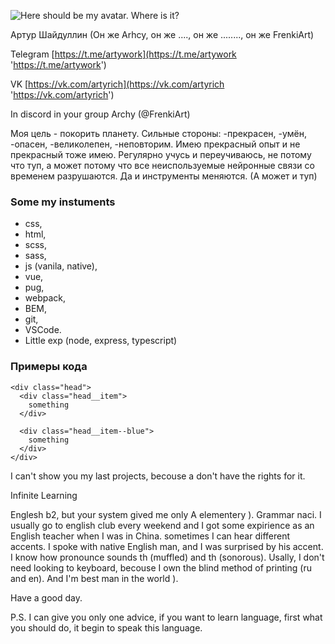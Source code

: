 ![Here should be my avatar. Where is it?](https://avatars.githubusercontent.com/u/31354771?s=40&v=4 'I')

Артур Шайдуллин (Он же Arhcy, он же ...., он же ........, он же FrenkiArt)

Telegram [https://t.me/artywork](https://t.me/artywork 'https://t.me/artywork')

VK [https://vk.com/artyrich](https://vk.com/artyrich 'https://vk.com/artyrich')

In discord in your group Archy (@FrenkiArt)

Моя цель - покорить планету. Сильные стороны: -прекрасен, -умён, -опасен, -великолепен, -неповторим. Имею прекрасный опыт и не прекрасный тоже имею. Регулярно учусь и переучиваюсь, не потому что туп, а может потому что все неиcпользуемые нейронные связи со временем разрушаются. Да и инструменты меняются. (А может и туп)

### Some my instuments

- css,
- html,
- scss,
- sass,
- js (vanila, native),
- vue,
- pug,
- webpack,
- BEM,
- git,
- VSCode.
- Little exp (node, express, typescript)

### Примеры кода

```
<div class="head">
  <div class="head__item">
    something
  </div>

  <div class="head__item--blue">
    something
  </div>
</div>
```

I can't show you my last projects, becouse a don't have the rights for it.

Infinite Learning

Englesh b2, but your system gived me only A elementery ). Grammar naci.
I usually go to english club every weekend and I got some expirience as an English teacher when I was in China.
sometimes I can hear different accents.
I spoke with native English man, and I was surprised by his accent.
I know how pronounce sounds th (muffled) and th (sonorous).
Usally, I don't need looking to keyboard, becouse I own the blind method of printing (ru and en).
And I'm best man in the world ).

Have a good day.

P.S.
I can give you only one advice, if you want to learn language, first what you should do, it begin to speak this language.
